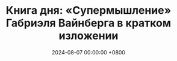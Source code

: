---
title: "Книга дня: «Супермышление» Габриэля Вайнберга в кратком изложении"
description: >-
  🧠 «Супермышление» — практическое руководство Габриэля Вайнберга о том, как мыслить эффективнее, принимать лучшие решения и развивать критическое мышление. Улучшайте мышление с книгой Габриэля Вайнберга! Советы по рациональности, психологии и принятию решений для успеха и саморазвития.
date: 2024-08-07 00:00:00 +0800
categories: [Мышление, Конспекты-книг]
tags:
  [
    супермышление,
    габриэль-вайнберг,
    рациональность,
    критическое-мышление,
    принятие-решений,
    психология,
    саморазвитие,
    успех,
    креативность,
    бизнес-стратегия,
    инновации,
    когнитивные-искажения,
    нейронаука,
    продуктивность,
    мотивация
  ]
image: 
alt: Обложка книги Супермышление Габриэль Вайнберг
fallback:
  - 
  - 
---